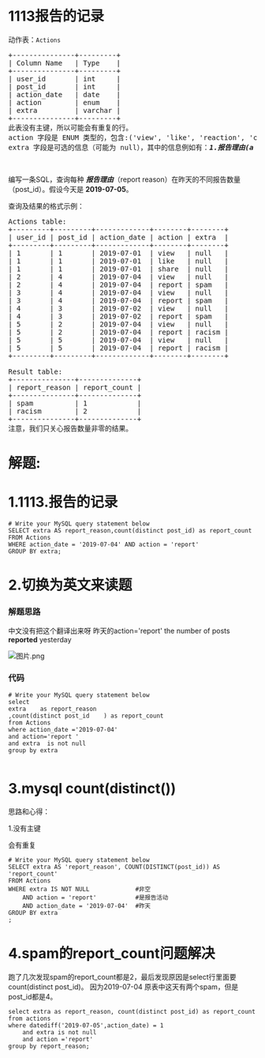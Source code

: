 # 1113报告的记录
<p>动作表：<code>Actions</code></p>

<pre>+---------------+---------+
| Column Name   | Type    |
+---------------+---------+
| user_id       | int     |
| post_id       | int     |
| action_date   | date    | 
| action        | enum    |
| extra         | varchar |
+---------------+---------+
此表没有主键，所以可能会有重复的行。
action 字段是 ENUM 类型的，包含:(&#39;view&#39;, &#39;like&#39;, &#39;reaction&#39;, &#39;comment&#39;, <em><strong>&#39;report&#39;</strong></em>, &#39;share&#39;)
extra 字段是可选的信息（可能为 null），其中的信息例如有：<em><strong>1.报告理由(a reason for report)</strong></em> 2.反应类型(a type of reaction)
</pre>

<p>&nbsp;</p>

<p>编写一条SQL，查询每种&nbsp;<em><strong>报告理由</strong></em>（report reason）在昨天的不同报告数量（post_id）。假设今天是&nbsp;<strong>2019-07-05</strong>。</p>

<p>查询及结果的格式示例：</p>

<pre>Actions table:
+---------+---------+-------------+--------+--------+
| user_id | post_id | action_date | action | extra  |
+---------+---------+-------------+--------+--------+
| 1       | 1       | 2019-07-01  | view   | null   |
| 1       | 1       | 2019-07-01  | like   | null   |
| 1       | 1       | 2019-07-01  | share  | null   |
| 2       | 4       | 2019-07-04  | view   | null   |
| 2       | 4       | 2019-07-04  | report | spam   |
| 3       | 4       | 2019-07-04  | view   | null   |
| 3       | 4       | 2019-07-04  | report | spam   |
| 4       | 3       | 2019-07-02  | view   | null   |
| 4       | 3       | 2019-07-02  | report | spam   |
| 5       | 2       | 2019-07-04  | view   | null   |
| 5       | 2       | 2019-07-04  | report | racism |
| 5       | 5       | 2019-07-04  | view   | null   |
| 5       | 5       | 2019-07-04  | report | racism |
+---------+---------+-------------+--------+--------+

Result table:
+---------------+--------------+
| report_reason | report_count |
+---------------+--------------+
| spam          | 1            |
| racism        | 2            |
+---------------+--------------+ 
注意，我们只关心报告数量非零的结果。
</pre>
































# 解题:
# 1.1113.报告的记录
```
# Write your MySQL query statement below
SELECT extra AS report_reason,count(distinct post_id) as report_count
FROM Actions
WHERE action_date = '2019-07-04' AND action = 'report'
GROUP BY extra;
```

# 2.切换为英文来读题
### 解题思路
中文没有把这个翻译出来呀   昨天的action='report'
the number of posts **reported** yesterday

![图片.png](https://pic.leetcode-cn.com/1640054754-qrVlBx-%E5%9B%BE%E7%89%87.png)


### 代码

```mysql
# Write your MySQL query statement below
select 
extra    as report_reason 
,count(distinct post_id    ) as report_count 
from Actions
where action_date ='2019-07-04'
and action='report '
and extra  is not null
group by extra   


```
# 3.mysql count(distinct())
思路和心得：

1.没有主键

会有重复

```mysql []
# Write your MySQL query statement below
SELECT extra AS 'report_reason', COUNT(DISTINCT(post_id)) AS 'report_count'
FROM Actions
WHERE extra IS NOT NULL             #非空
    AND action = 'report'           #是报告活动
    AND action_date = '2019-07-04'  #昨天
GROUP BY extra
;
```
# 4.spam的report_count问题解决
跑了几次发现spam的report_count都是2，最后发现原因是select行里面要count(distinct post_id)。
因为2019-07-04 原表中这天有两个spam，但是post_id都是4。


```
select extra as report_reason, count(distinct post_id) as report_count
from actions
where datediff('2019-07-05',action_date) = 1
    and extra is not null
    and action ='report'
group by report_reason;
```

